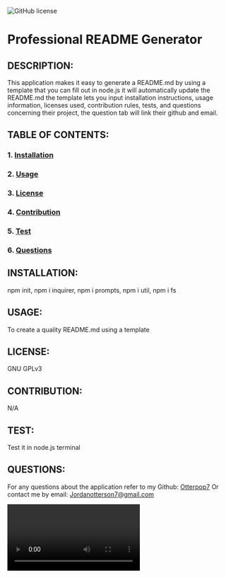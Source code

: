 ![GitHub license](https://img.shields.io/badge/license-GNU%20GPLv3-blue.svg)

# Professional README Generator

## DESCRIPTION:

This application makes it easy to generate a README.md by using a template that you can fill out in node.js it will automatically update the README.md the template lets you input installation instructions, usage information, licenses used, contribution rules, tests, and questions concerning their project, the question tab will link their github and email.

## TABLE OF CONTENTS:

### 1. [Installation](#Installation)

### 2. [Usage](#Usage)

### 3. [License](#License)

### 4. [Contribution](#Contribution)

### 5. [Test](#Test)

### 6. [Questions](#Questions)

## INSTALLATION:

npm init, npm i inquirer, npm i prompts, npm i util, npm i fs

## USAGE:

To create a quality README.md using a template

## LICENSE:

GNU GPLv3

## CONTRIBUTION:

N/A

## TEST:

Test it in node.js terminal

## QUESTIONS:

For any questions about the application refer to my Github: [Otterpop7](https://github.com/Otterpop7)
Or contact me by email: Jordanotterson7@gmail.com

![demo](/assets/Tutorial.mp4)
